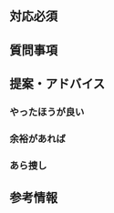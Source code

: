 対応必須
-------------------

<!-- これを直さないと承認できないない内容です、修正を行ってください -->

質問事項
-------------------

<!-- 根拠などが知りたいといった質問です、まずは相手への回答が必要です -->

提案・アドバイス
-------------------

### やったほうが良い

<!-- 個人的な見解や軽微な提案です、タスク化や修正を検討してください -->

### 余裕があれば

<!--  今やらなくてよいが、将来的には解決したい提案です、タスク化や修正を検討してください -->

### あら捜し

<!-- 重箱の隅をつつく提案です、無視してもよい内容です -->

参考情報
-------------------

<!-- 参考までに共有しておく情報です、アクションは不要です -->
